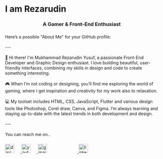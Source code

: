 <h1 align="left">I am Rezarudin</h1>
<h3 align="center">A Gamer & Front-End Enthusiast</h3>

###

<p align="left">Here’s a possible "About Me" for your GitHub profile:<br><br>---<br><br>👋 Hi there! I'm Mukhammad Rezarudin Yusuf, a passionate Front-End Developer and Graphic Design enthusiast. I love building beautiful, user-friendly interfaces, combining my skills in design and code to create something interesting. <br><br>🎮 When I’m not coding or designing, you’ll find me exploring the world of gaming, where I get inspiration and creativity for my work also to relaxation.<br><br>💻 My toolset includes HTML, CSS, JavaScript, Flutter and various design tools like Photoshop, Corel draw, Canva, and Figma. I’m always learning and staying up-to-date with the latest trends in both development and design. <br><br>--- <br><br>You can reach me on..</p>

###

<div align="left">
  <a href="https://discord.gg/BsAmAAWzVc" target="_blank">
    <img src="https://raw.githubusercontent.com/maurodesouza/profile-readme-generator/master/src/assets/icons/social/discord/default.svg" width="30" height="30" alt="discord logo" style="margin: 0 20px 0 0;" />
  </a>
  <a href="https://www.youtube.com/@icecreamre21" target="_blank">
    <img src="https://raw.githubusercontent.com/maurodesouza/profile-readme-generator/master/src/assets/icons/social/youtube/default.svg" width="30" height="30" alt="youtube logo" style="margin: 0 20px 0 0;" />
  </a>
  <a href="mailto:muhrezarufinyusuf@gmail.com" target="_blank">
    <img src="https://raw.githubusercontent.com/maurodesouza/profile-readme-generator/master/src/assets/icons/social/gmail/default.svg" width="30" height="30" alt="gmail logo" style="margin: 0 100px 0 0;" />
  </a>
  <a href="https://www.linkedin.com/in/mukhammad-rezarudin-yusuf-028384264/" target="_blank">
    <img src="https://raw.githubusercontent.com/maurodesouza/profile-readme-generator/master/src/assets/icons/social/linkedin/default.svg" width="30" height="30" alt="linkedin logo" style="margin: 0 20px 0 0;" />
  </a>
</div>


###
